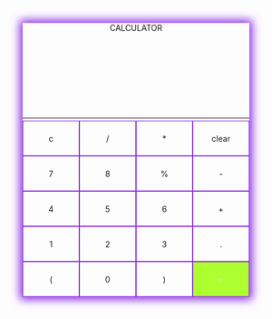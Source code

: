 <!DOCTYPE html>
<html lang="en">
<head>
    <style>
        .container{width: 400px;
    margin: 10vh auto 0 auto;
    box-shadow: 0px 0px 15px 5px blueviolet;
}
#display{height: 80px;
    text-align: right;
    font-size: 30px;
}
.buttons{display: grid;
    grid-template-columns: 1fr 1fr 1fr 1fr;
    margin-top: -10px;
}
.button{border: 1px solid blueviolet;
    display: flex;
    justify-content: center;
    align-items: center;
    height: 60px;
}
#equal{background-color: greenyellow;
    color: white;
}
.button:hover{background-color: blueviolet;
    color: white;
    transition: 0.5s ease-in-out;
}
    </style>
    <meta charset="UTF-8">
    <meta http-equiv="X-UA-Compatible" content="IE=edge">
    <meta name="viewport" content="width=device-width, initial-scale=1.0">
    <title>CALCULATOR</title>
    <link rel="stylesheet" href="calculator.css">
</head>
<body>
    <div class="container"><header>CALCULATOR</header>
        <div id="display"></div><hr>
        <div class="buttons">
            <div class="button">c</div>
            <div class="button">/</div>
            <div class="button">*</div>
            <div class="button">clear</div>
            <div class="button">7</div>
            <div class="button">8</div>
            <div class="button">%</div>
            <div class="button">-</div>
            <div class="button">4</div>
            <div class="button">5</div>
            <div class="button">6</div>
            <div class="button">+</div>
            <div class="button">1</div>
            <div class="button">2</div>
            <div class="button">3</div>
            <div class="button">.</div>
            <div class="button">(</div>
            <div class="button">0</div>
            <div class="button">)</div>
            <div id="equal" class="button">=</div>
        </div>
    </div>
    <script>
        var display= document.getElementById("display");
var buttons=Array.from(document.getElementsByClassName("buttons"));
buttons.map(button => {
    button.addEventListener('click', (r)=>{
        switch(r.target.innerText){
            case 'c':
                display.innerText='';
                break;
                case 'clear':
                    if(display.innerText){
                    display.innerText=display.innerText.slice(0, -1);}
                    break;
                    case '=':
                        try{
                        display.innerText=eval(display.innerText);}
                        catch{display.innerText='SyntaxError';}
                        break;
            default:
                display.innerText+=r.target.innerText;
        }
    })
})
    </script>
</body>
</html>
